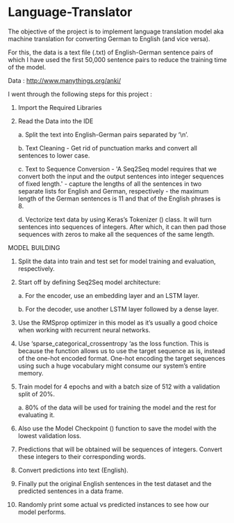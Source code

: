 # Language-Translator

The objective of the project is to implement language translation model aka machine translation for converting German to English (and vice versa).

For this, the data is a text file (.txt) of English-German sentence pairs of which I have used the first 50,000 sentence pairs to reduce the training time of the model.

Data : http://www.manythings.org/anki/

I went through the following steps for this project : 

1. Import the Required Libraries

2. Read the Data into the IDE

    a. Split the text into English-German pairs separated by ‘\n’.
    
    b. Text Cleaning - Get rid of punctuation marks and convert all sentences to lower case. 
    
    c. Text to Sequence Conversion - 'A Seq2Seq model requires that we convert both the input and the output sentences into integer sequences of fixed length.'  -  capture the lengths of all the sentences in two separate lists for English and German, respectively - the maximum length of the German sentences is 11 and that of the English phrases is 8. 
    
    d. Vectorize text data by using Keras’s Tokenizer () class. It will turn sentences into sequences of integers. After which, it can then pad those sequences with zeros to make all the sequences of the same length.
    
    
MODEL BUILDING

1. Split the data into train and test set for model training and evaluation, respectively.

2. Start off by defining  Seq2Seq model architecture:

    a. For the encoder, use an embedding layer and an LSTM layer.
    
    b. For the decoder, use another LSTM layer followed by a dense layer.
    
    
3. Use the RMSprop optimizer in this model as it’s usually a good choice when working with recurrent neural networks.

4. Use ‘sparse_categorical_crossentropy ‘as the loss function. This is because the function allows us to use the target sequence as is, instead of the one-hot encoded format. One-hot encoding the target sequences using such a huge vocabulary might consume our system’s entire memory.

5. Train model for 4 epochs and with a batch size of 512 with a validation split of 20%.

    a. 80% of the data will be used for training the model and the rest for evaluating it.
    

6. Also use the Model Checkpoint () function to save the model with the lowest validation loss.

7. Predictions that will be obtained will be sequences of integers. Convert these integers to their corresponding words.

8. Convert predictions into text (English).

9. Finally put the original English sentences in the test dataset and the predicted sentences in a data frame.

10. Randomly print some actual vs predicted instances to see how our model performs.

